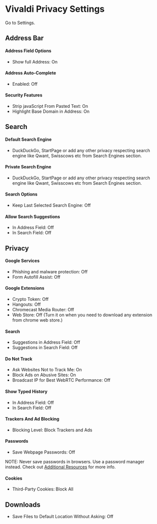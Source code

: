 # Vivaldi Privacy Settings

Go to Settings.



## Address Bar

#### Address Field Options
- Show full Address: On

#### Address Auto-Complete
- Enabled: Off

#### Security Features
- Strip javaScript From Pasted Text: On
- Highlight Base Domain in Address: On



## Search

#### Default Search Engine
- DuckDuckGo, StartPage or add any other privacy respecting search engine like Qwant, Swisscows etc from Search Engines section.

#### Private Search Engine
- DuckDuckGo, StartPage or add any other privacy respecting search engine like Qwant, Swisscows etc from Search Engines section.

#### Search Options
- Keep Last Selected Search Engine: Off

#### Allow Search Suggestions
- In Address Field: Off
- In Search Field: Off



## Privacy

#### Google Services
- Phishing and malware protection: Off
- Form Autofill Assist: Off

#### Google Extensions
- Crypto Token: Off
- Hangouts: Off
- Chromecast Media Router: Off
- Web Store: Off (Turn it on when you need to download any extension from chrome web store.)

#### Search
- Suggestions in Address Field: Off
- Suggestions in Search Field: Off

#### Do Not Track
- Ask Websites Not to Track Me: On
- Block Ads on Abusive Sites: On
- Broadcast IP for Best WebRTC Performance: Off

#### Show Typed History
- In Address Field: Off
- In Search Field: Off

#### Trackers And Ad Blocking
- Blocking Level: Block Trackers and Ads

#### Passwords
- Save Webpage Passwords: Off

NOTE: Never save passwords in browsers. Use a password manager instead. Check out [Additional Resources](https://github.com/the-weird-aquarian/privacy-settings#additional-resources) for more info.

#### Cookies
- Third-Party Cookies: Block All



## Downloads
- Save Files to Default Location Without Asking: Off
